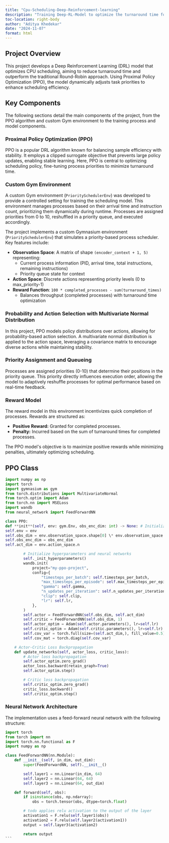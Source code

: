 ```yaml
---
title: "Cpu-Scheduling-Deep-Reinforcement-learning"
description: "Training Deep-RL-Model to optimize the turnaround time for cpu scheduling algorithm outperforming Round-Robin"
toc-location: right-body
author: "Aditya Khedekar"
date: "2024-11-07"
format: html
---
```


## Project Overview

This project develops a Deep Reinforcement Learning (DRL) model that optimizes CPU scheduling, aiming to reduce turnaround time and outperform the traditional Round-Robin approach. Using Proximal Policy Optimization (PPO), the model dynamically adjusts task priorities to enhance scheduling efficiency.

## Key Components

The following sections detail the main components of the project, from the PPO algorithm and custom Gym environment to the training process and model components.

### Proximal Policy Optimization (PPO)

PPO is a popular DRL algorithm known for balancing sample efficiency with stability. It employs a clipped surrogate objective that prevents large policy updates, enabling stable learning. Here, PPO is central to optimizing scheduling policy, fine-tuning process priorities to minimize turnaround time.

### Custom Gym Environment

A custom Gym environment (`PrioritySchedulerEnv`) was developed to provide a controlled setting for training the scheduling model. This environment manages processes based on their arrival time and instruction count, prioritizing them dynamically during runtime. Processes are assigned priorities from 0 to 10, reshuffled in a priority queue, and executed accordingly.

The project implements a custom Gymnasium environment (`PrioritySchedulerEnv`) that simulates a priority-based process scheduler. Key features include:

- **Observation Space**: A matrix of shape `(encoder_context + 1, 5)` representing:
  - Current process information (PID, arrival time, total instructions, remaining instructions)
  - Priority queue state for context
- **Action Space**: Discrete actions representing priority levels (0 to max_priority-1)
- **Reward Function**: `100 * completed_processes - sum(turnaround_times)`
  - Balances throughput (completed processes) with turnaround time optimization

### Probability and Action Selection with Multivariate Normal Distribution

In this project, PPO models policy distributions over actions, allowing for probability-based action selection. A multivariate normal distribution is applied to the action space, leveraging a covariance matrix to encourage diverse actions while maintaining stability.

### Priority Assignment and Queueing

Processes are assigned priorities (0-10) that determine their positions in the priority queue. This priority directly influences execution order, allowing the model to adaptively reshuffle processes for optimal performance based on real-time feedback.

### Reward Model

The reward model in this environment incentivizes quick completion of processes. Rewards are structured as:

- **Positive Reward:** Granted for completed processes.
- **Penalty:** Incurred based on the sum of turnaround times for completed processes.

The PPO model's objective is to maximize positive rewards while minimizing penalties, ultimately optimizing scheduling.

## PPO Class

```python
import numpy as np
import torch
import gymnasium as gym
from torch.distributions import MultivariateNormal
from torch.optim import Adam
from torch.nn import MSELoss
import wandb
from neural_network import FeedForwardNN

class PPO:
def **init**(self, env: gym.Env, obs_enc_dim: int) -> None: # Initialize environment details
self.env = env
self.obs_dim = env.observation_space.shape[0] \* env.observation_space.shape[1]
self.obs_enc_dim = obs_enc_dim
self.act_dim = env.action_space.n

        # Initialize hyperparameters and neural networks
        self._init_hyperparameters()
        wandb.init(
            project="my-ppo-project",
            config={
                "timesteps_per_batch": self.timesteps_per_batch,
                "max_timesteps_per_episode": self.max_timesteps_per_episode,
                "gamma": self.gamma,
                "n_updates_per_iteration": self.n_updates_per_iteration,
                "clip": self.clip,
                "lr": self.lr,
            },
        )
        self.actor = FeedForwardNN(self.obs_dim, self.act_dim)
        self.critic = FeedForwardNN(self.obs_dim, 1)
        self.actor_optim = Adam(self.actor.parameters(), lr=self.lr)
        self.critic_optim = Adam(self.critic.parameters(), lr=self.lr)
        self.cov_var = torch.full(size=(self.act_dim,), fill_value=0.5)
        self.cov_mat = torch.diag(self.cov_var)

    # Actor-Critic Loss Backpropagation
    def update_networks(self, actor_loss, critic_loss):
        # Actor loss backpropagation
        self.actor_optim.zero_grad()
        actor_loss.backward(retain_graph=True)
        self.actor_optim.step()

        # Critic loss backpropagation
        self.critic_optim.zero_grad()
        critic_loss.backward()
        self.critic_optim.step()

```

### Neural Network Architecture

The implementation uses a feed-forward neural network with the following structure:

````python
import torch
from torch import nn
import torch.nn.functional as F
import numpy as np

class FeedForwardNN(nn.Module):
    def __init__(self, in_dim, out_dim):
        super(FeedForwardNN, self).__init__()

        self.layer1 = nn.Linear(in_dim, 64)
        self.layer2 = nn.Linear(64, 64)
        self.layer3 = nn.Linear(64, out_dim)

    def forward(self, obs):
        if isinstance(obs, np.ndarray):
            obs = torch.tensor(obs, dtype=torch.float)

        # todo applies relu activation to the output of the layer
        activation1 = F.relu(self.layer1(obs))
        activation2 = F.relu(self.layer2(activation1))
        output = self.layer3(activation2)

        return output
```

